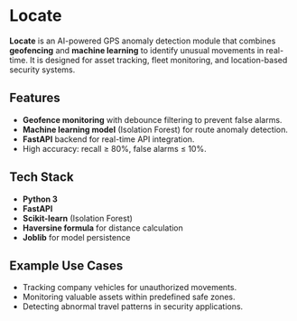# Locate

**Locate** is an AI-powered GPS anomaly detection module that combines **geofencing** and **machine learning** to identify unusual movements in real-time.
It is designed for asset tracking, fleet monitoring, and location-based security systems.

## Features

- **Geofence monitoring** with debounce filtering to prevent false alarms.
- **Machine learning model** (Isolation Forest) for route anomaly detection.
- **FastAPI** backend for real-time API integration.
- High accuracy: recall ≥ 80%, false alarms ≤ 10%.

## Tech Stack

- **Python 3**
- **FastAPI**
- **Scikit-learn** (Isolation Forest)
- **Haversine formula** for distance calculation
- **Joblib** for model persistence

## Example Use Cases

- Tracking company vehicles for unauthorized movements.
- Monitoring valuable assets within predefined safe zones.
- Detecting abnormal travel patterns in security applications.
